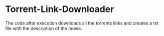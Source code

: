 # Torrent-Link-Downloader

The code after execution downloads all the torrents links and creates a txt file with the description of the movie.
